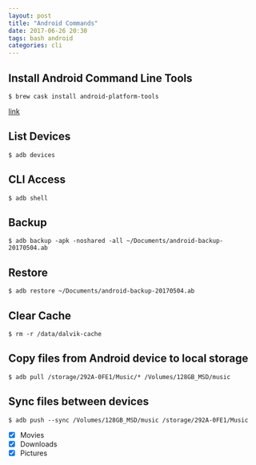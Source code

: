 ```yaml
---
layout: post
title: "Android Commands"
date: 2017-06-26 20:30
tags: bash android
categories: cli
---
```


## Install Android Command Line Tools

```no-highlight
$ brew cask install android-platform-tools
```

[link](https://stackoverflow.com/a/32314718)

## List Devices

```no-highlight
$ adb devices
```

## CLI Access

```no-highlight
$ adb shell
```

## Backup

```no-highlight
$ adb backup -apk -noshared -all ~/Documents/android-backup-20170504.ab
```

## Restore

```no-highlight
$ adb restore ~/Documents/android-backup-20170504.ab
```

## Clear Cache

```no-highlight
$ rm -r /data/dalvik-cache
```

## Copy files from Android device to local storage

```no-highlight
$ adb pull /storage/292A-0FE1/Music/* /Volumes/128GB_MSD/music
```

## Sync files between devices

```no-highlight
$ adb push --sync /Volumes/128GB_MSD/music /storage/292A-0FE1/Music
```

* [x] Movies
* [x] Downloads
* [x] Pictures
